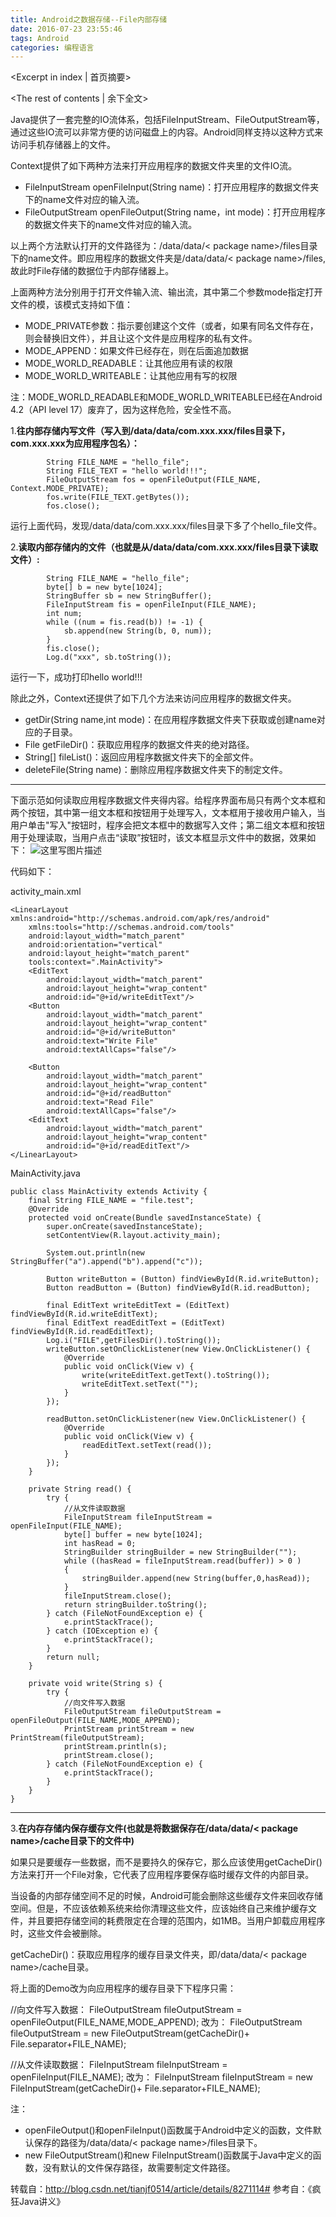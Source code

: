 ```yaml
---
title: Android之数据存储--File内部存储
date: 2016-07-23 23:55:46
tags: Android
categories: 编程语言
---
```

<Excerpt in index | 首页摘要> 
<!-- more -->
<The rest of contents | 余下全文>

Java提供了一套完整的IO流体系，包括FileInputStream、FileOutputStream等，通过这些IO流可以非常方便的访问磁盘上的内容。Android同样支持以这种方式来访问手机存储器上的文件。

Context提供了如下两种方法来打开应用程序的数据文件夹里的文件IO流。

 - FileInputStream openFileInput(String name)：打开应用程序的数据文件夹下的name文件对应的输入流。
 - FileOutputStream openFileOutput(String name，int mode)：打开应用程序的数据文件夹下的name文件对应的输入流。

以上两个方法默认打开的文件路径为：/data/data/< package name>/files目录下的name文件。即应用程序的数据文件夹是/data/data/< package name>/files,故此时File存储的数据位于内部存储器上。

上面两种方法分别用于打开文件输入流、输出流，其中第二个参数mode指定打开文件的模，该模式支持如下值：

 - MODE_PRIVATE参数：指示要创建这个文件（或者，如果有同名文件存在，则会替换旧文件），并且让这个文件是应用程序的私有文件。
 - MODE_APPEND：如果文件已经存在，则在后面追加数据
 - MODE_WORLD_READABLE：让其他应用有读的权限
 - MODE_WORLD_WRITEABLE：让其他应用有写的权限

注：MODE_WORLD_READABLE和MODE_WORLD_WRITEABLE已经在Android 4.2（API level 17）废弃了，因为这样危险，安全性不高。

1.**往内部存储内写文件（写入到/data/data/com.xxx.xxx/files目录下，com.xxx.xxx为应用程序包名）：**

```
        String FILE_NAME = "hello_file";
        String FILE_TEXT = "hello world!!!";
        FileOutputStream fos = openFileOutput(FILE_NAME, Context.MODE_PRIVATE);
        fos.write(FILE_TEXT.getBytes());
        fos.close();
```

运行上面代码，发现/data/data/com.xxx.xxx/files目录下多了个hello_file文件。

2.**读取内部存储内的文件（也就是从/data/data/com.xxx.xxx/files目录下读取文件）:**

```
        String FILE_NAME = "hello_file";
        byte[] b = new byte[1024];
        StringBuffer sb = new StringBuffer();
        FileInputStream fis = openFileInput(FILE_NAME);
        int num;
        while ((num = fis.read(b)) != -1) {
            sb.append(new String(b, 0, num));
        }
        fis.close();
        Log.d("xxx", sb.toString());
```
运行一下，成功打印hello world!!!

除此之外，Context还提供了如下几个方法来访问应用程序的数据文件夹。

 - getDir(String name,int mode)：在应用程序数据文件夹下获取或创建name对应的子目录。
 - File getFileDir()：获取应用程序的数据文件夹的绝对路径。
 - String[] fileList()：返回应用程序数据文件夹下的全部文件。
 - deleteFile(String name)：删除应用程序数据文件夹下的制定文件。




----------
下面示范如何读取应用程序数据文件夹得内容。给程序界面布局只有两个文本框和两个按钮，其中第一组文本框和按钮用于处理写入，文本框用于接收用户输入，当用户单击"写入"按钮时，程序会把文本框中的数据写入文件；第二组文本框和按钮用于处理读取，当用户点击“读取”按钮时，该文本框显示文件中的数据，效果如下：
![这里写图片描述](http://img.blog.csdn.net/20150826212853365)

代码如下：

activity_main.xml

```
<LinearLayout xmlns:android="http://schemas.android.com/apk/res/android"
    xmlns:tools="http://schemas.android.com/tools"
    android:layout_width="match_parent"
    android:orientation="vertical"
    android:layout_height="match_parent"
    tools:context=".MainActivity">
    <EditText
        android:layout_width="match_parent"
        android:layout_height="wrap_content"
        android:id="@+id/writeEditText"/>
    <Button
        android:layout_width="match_parent"
        android:layout_height="wrap_content"
        android:id="@+id/writeButton"
        android:text="Write File"
        android:textAllCaps="false"/>

    <Button
        android:layout_width="match_parent"
        android:layout_height="wrap_content"
        android:id="@+id/readButton"
        android:text="Read File"
        android:textAllCaps="false"/>
    <EditText
        android:layout_width="match_parent"
        android:layout_height="wrap_content"
        android:id="@+id/readEditText"/>
</LinearLayout>

```


MainActivity.java

```
public class MainActivity extends Activity {
    final String FILE_NAME = "file.test";
    @Override
    protected void onCreate(Bundle savedInstanceState) {
        super.onCreate(savedInstanceState);
        setContentView(R.layout.activity_main);

        System.out.println(new StringBuffer("a").append("b").append("c"));

        Button writeButton = (Button) findViewById(R.id.writeButton);
        Button readButton = (Button) findViewById(R.id.readButton);

        final EditText writeEditText = (EditText) findViewById(R.id.writeEditText);
        final EditText readEditText = (EditText) findViewById(R.id.readEditText);
        Log.i("FILE",getFilesDir().toString());
        writeButton.setOnClickListener(new View.OnClickListener() {
            @Override
            public void onClick(View v) {
                write(writeEditText.getText().toString());
                writeEditText.setText("");
            }
        });

        readButton.setOnClickListener(new View.OnClickListener() {
            @Override
            public void onClick(View v) {
                readEditText.setText(read());
            }
        });
    }

    private String read() {
        try {
	        //从文件读取数据
            FileInputStream fileInputStream = openFileInput(FILE_NAME);
            byte[] buffer = new byte[1024];
            int hasRead = 0;
            StringBuilder stringBuilder = new StringBuilder("");
            while ((hasRead = fileInputStream.read(buffer)) > 0 )
            {
                stringBuilder.append(new String(buffer,0,hasRead));
            }
            fileInputStream.close();
            return stringBuilder.toString();
        } catch (FileNotFoundException e) {
            e.printStackTrace();
        } catch (IOException e) {
            e.printStackTrace();
        }
        return null;
    }

    private void write(String s) {
        try {
	        //向文件写入数据
            FileOutputStream fileOutputStream = openFileOutput(FILE_NAME,MODE_APPEND);
            PrintStream printStream = new PrintStream(fileOutputStream);
            printStream.println(s);
            printStream.close();
        } catch (FileNotFoundException e) {
            e.printStackTrace();
        }
    }
}

```


----------
3.**在内存存储内保存缓存文件(也就是将数据保存在/data/data/< package name>/cache目录下的文件中)**

如果只是要缓存一些数据，而不是要持久的保存它，那么应该使用getCacheDir()方法来打开一个File对象，它代表了应用程序要保存临时缓存文件的内部目录。

当设备的内部存储空间不足的时候，Android可能会删除这些缓存文件来回收存储空间。但是，不应该依赖系统来给你清理这些文件，应该始终自己来维护缓存文件，并且要把存储空间的耗费限定在合理的范围内，如1MB。当用户卸载应用程序时，这些文件会被删除。

getCacheDir()：获取应用程序的缓存目录文件夹，即/data/data/< package name>/cache目录。

将上面的Demo改为向应用程序的缓存目录下下程序只需：

//向文件写入数据：
            FileOutputStream fileOutputStream = openFileOutput(FILE_NAME,MODE_APPEND);
改为：
FileOutputStream fileOutputStream = 
new FileOutputStream(getCacheDir()+ File.separator+FILE_NAME);

//从文件读取数据：
FileInputStream fileInputStream = openFileInput(FILE_NAME);
改为：
FileInputStream fileInputStream =
 new FileInputStream(getCacheDir()+ File.separator+FILE_NAME);

注：

 - openFileOutput()和openFileInput()函数属于Android中定义的函数，文件默认保存的路径为/data/data/< package name>/files目录下。
 - new FileOutputStream()和new FileInputStream()函数属于Java中定义的函数，没有默认的文件保存路径，故需要制定文件路径。
 

转载自：http://blog.csdn.net/tianjf0514/article/details/8271114#
参考自：《疯狂Java讲义》
